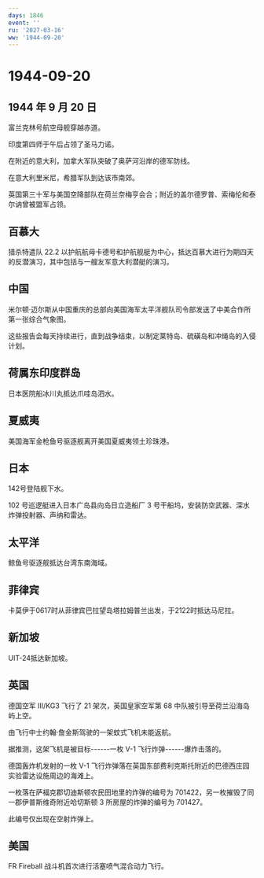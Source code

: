 ```yaml
---
days: 1846
event: ''
ru: '2027-03-16'
ww: '1944-09-20'
---
```


# 1944-09-20

## 1944 年 9 月 20 日

富兰克林号航空母舰穿越赤道。

印度第四师于午后占领了圣马力诺。

在附近的意大利，加拿大军队突破了奥萨河沿岸的德军防线。

在意大利里米尼，希腊军队到达该市南郊。

英国第三十军与美国空降部队在荷兰奈梅亨会合；附近的盖尔德罗普、索梅伦和泰尔讷曾被盟军占领。

## 百慕大

猎杀特遣队 22.2
以护航航母卡德号和护航舰艇为中心，抵达百慕大进行为期四天的反潜演习，其中包括与一艘友军意大利潜艇的演习。

## 中国

米尔顿·迈尔斯从中国重庆的总部向美国海军太平洋舰队司令部发送了中美合作所第一张综合气象图。

这些报告会每天持续进行，直到战争结束，以制定莱特岛、硫磺岛和冲绳岛的入侵计划。

## 荷属东印度群岛

日本医院船冰川丸抵达爪哇岛泗水。

## 夏威夷

美国海军金枪鱼号驱逐舰离开美国夏威夷领土珍珠港。

## 日本

142号登陆舰下水。

102 号巡逻艇进入日本广岛县向岛日立造船厂 3
号干船坞，安装防空武器、深水炸弹投射器、声纳和雷达。

## 太平洋

鲸鱼号驱逐舰抵达台湾东南海域。

## 菲律宾

卡莫伊于0617时从菲律宾巴拉望岛塔拉姆普兰出发，于2122时抵达马尼拉。

## 新加坡

UIT-24抵达新加坡。

## 英国

德国空军 III/KG3 飞行了 21 架次，英国皇家空军第 68
中队被引导至荷兰沿海岛屿上空。

由飞行中士约翰·詹金斯驾驶的一架蚊式飞机未能返航。

据推测，这架飞机是被目标------一枚 V-1 飞行炸弹------爆炸击落的。

德国轰炸机发射的一枚 V-1
飞行炸弹落在英国东部费利克斯托附近的巴德西庄园实验雷达设施周边的海滩上。

一枚落在萨福克郡切迪斯顿农民田地里的炸弹的编号为
701422，另一枚摧毁了同一郡伊普斯维奇附近哈切斯顿 3 所房屋的炸弹的编号为
701427。

此编号仅出现在空射炸弹上。

## 美国

FR Fireball 战斗机首次进行活塞喷气混合动力飞行。